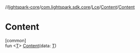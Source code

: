 //[lightspark-core](../../../../index.md)/[com.lightspark.sdk.core](../../index.md)/[Lce](../index.md)/[Content](index.md)/[Content](-content.md)

# Content

[common]\
fun &lt;[T](index.md)&gt; [Content](-content.md)(data: [T](index.md))
